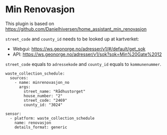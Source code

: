 # Min Renovasjon

This plugin is based on https://github.com/Danielhiversen/home_assistant_min_renovasjon

`street_code` and `county_id` needs to be looked up at kartverket:

 * Webgui: https://ws.geonorge.no/adresser/v1/#/default/get_sok
 * API: https://ws.geonorge.no/adresser/v1/sok?sok=Min%20Gate%2012

`street_code` equals to `adressekode` and `county_id` equals to `kommunenummer`.


```
waste_collection_schedule:
  sources:
    - name: minrenovasjon_no
      args:
        street_name: "Rådhustorget"
        house_number: "2"
        street_code: "2469"
        county_id: "3024"
```


```
sensor:
  - platform: waste_collection_schedule
    name: renovasjon
    details_format: generic
```
